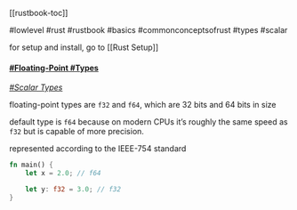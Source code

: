 [[rustbook-toc]]

#lowlevel #rust #rustbook #basics #commonconceptsofrust #types #scalar 

for setup and install, go to [[Rust Setup]] 

#### [#Floating-Point #Types](https://doc.rust-lang.org/book/ch03-02-data-types.html#floating-point-types)
*[#Scalar Types](https://doc.rust-lang.org/book/ch03-02-data-types.html#scalar-types)*

floating-point types are `f32` and `f64`, which are 32 bits and 64 bits in size

default type is `f64` because on modern CPUs it’s roughly the same speed as `f32` but is capable of more precision.

represented according to the IEEE-754 standard 

```rust
fn main() {
    let x = 2.0; // f64

    let y: f32 = 3.0; // f32
}
```